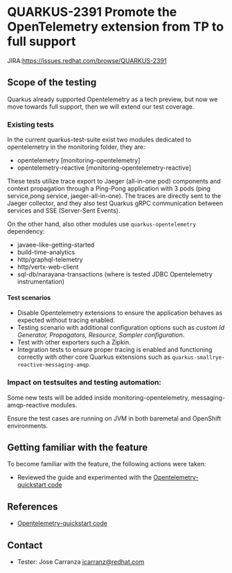 # QUARKUS-2391 Promote the OpenTelemetry extension from TP to full support
JIRA:https://issues.redhat.com/browse/QUARKUS-2391
## Scope of the testing
Quarkus already supported Opentelemetry as a tech preview, but now we move towards full support, then we will extend our test coverage.
### Existing tests
In the current quarkus-test-suite exist two modules dedicated to opentelemetry in the monitoring folder, they are:

- opentelemetry [monitoring-opentelemetry]
- opentelemetry-reactive [monitoring-opentelemetry-reactive]

These tests utilize trace export to Jaeger (all-in-one pod) components and context propagation through a Ping-Pong application with 3 pods (ping service,pong service, jaeger-all-in-one).
The traces are directly sent to the Jaeger collector, and they also test Quarkus gRPC communication between services and SSE (Server-Sent Events).

On the other hand, also other modules use ```quarkus-opentelemetry``` dependency:
- javaee-like-getting-started
- build-time-analytics
- http/graphql-telemetry
- http/vertx-web-client
- sql-db/narayana-transactions (where is tested JDBC Opentelemetry instrumentation)

#### Test scenarios
- Disable Opentelemetry extensions to ensure the application behaves as expected without tracing enabled.
- Testing scenario with additional configuration options such as *custom Id Generator, Propagators, Resource, Sampler configuration*.
- Test with other exporters such a Zipkin.
- Integration tests to ensure proper tracing is enabled and functioning correctly with other core Quarkus extensions such as ```quarkus-smallrye-reactive-messaging-amqp```.

### Impact on testsuites and testing automation:
Some new tests will be added inside monitoring-opentelemetry, messaging-amqp-reactive modules.

Ensure the test cases are running on JVM in both baremetal and OpenShift environments.

## Getting familiar with the feature
To become familiar with the feature, the following actions were taken:
- Reviewed the guide and experimented with the [Opentelemetry-quickstart code](https://github.com/quarkusio/quarkus-quickstarts/tree/main/opentelemetry-quickstart)

## References
- [Opentelemetry-quickstart code](https://github.com/quarkusio/quarkus-quickstarts/tree/main/opentelemetry-quickstart)
## Contact
- Tester: Jose Carranza  <jcarranz@redhat.com>